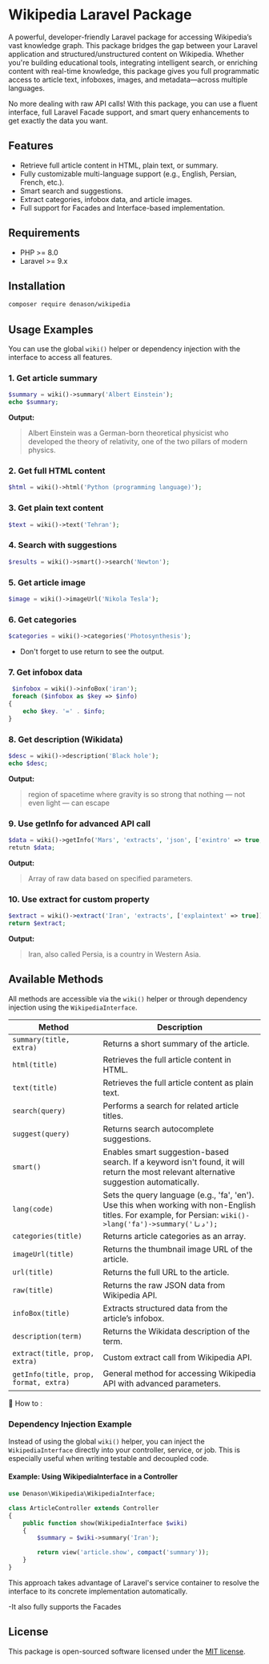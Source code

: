 # Wikipedia Laravel Package

A powerful, developer-friendly Laravel package for accessing Wikipedia’s vast knowledge graph. This package bridges the gap between your Laravel application and structured/unstructured content on Wikipedia. Whether you're building educational tools, integrating intelligent search, or enriching content with real-time knowledge, this package gives you full programmatic access to article text, infoboxes, images, and metadata—across multiple languages.

No more dealing with raw API calls! With this package, you can use a fluent interface, full Laravel Facade support, and smart query enhancements to get exactly the data you want.

## Features

- Retrieve full article content in HTML, plain text, or summary.
- Fully customizable multi-language support (e.g., English, Persian, French, etc.).
- Smart search and suggestions.
- Extract categories, infobox data, and article images.
- Full support for Facades and Interface-based implementation.


## Requirements
- PHP >= 8.0
- Laravel >= 9.x


## Installation

```bash
composer require denason/wikipedia
```

## Usage Examples

You can use the global `wiki()` helper or dependency injection with the interface to access all features.

### 1. Get article summary
```php
$summary = wiki()->summary('Albert Einstein');
echo $summary;
```
**Output:**
> Albert Einstein was a German-born theoretical physicist who developed the theory of relativity, one of the two pillars of modern physics.

### 2. Get full HTML content
```php
$html = wiki()->html('Python (programming language)');
```

### 3. Get plain text content
```php
$text = wiki()->text('Tehran');
```

### 4. Search with suggestions
```php
$results = wiki()->smart()->search('Newton');
```

### 5. Get article image
```php
$image = wiki()->imageUrl('Nikola Tesla');
```

### 6. Get categories
```php
$categories = wiki()->categories('Photosynthesis');
```
- Don't forget to use return to see the output.

### 7. Get infobox data
```php
 $infobox = wiki()->infoBox('iran');
 foreach ($infobox as $key => $info)
{
    echo $key. '=' . $info;
}
```

### 8. Get description (Wikidata)
```php
$desc = wiki()->description('Black hole');
echo $desc;
```
**Output:**
> region of spacetime where gravity is so strong that nothing — not even light — can escape

### 9. Use getInfo for advanced API call
```php
$data = wiki()->getInfo('Mars', 'extracts', 'json', ['exintro' => true, 'explaintext' => true]);
retutn $data;
```
**Output:**
> Array of raw data based on specified parameters.

### 10. Use extract for custom property
```php
$extract = wiki()->extract('Iran', 'extracts', ['explaintext' => true]);
return $extract;
```
**Output:**
> Iran, also called Persia, is a country in Western Asia.

## Available Methods

All methods are accessible via the `wiki()` helper or through dependency injection using the `WikipediaInterface`.

| Method | Description |
|--------|-------------|
| `summary(title, extra)` | Returns a short summary of the article. |
| `html(title)` | Retrieves the full article content in HTML. |
| `text(title)` | Retrieves the full article content as plain text. |
| `search(query)` | Performs a search for related article titles. |
| `suggest(query)` | Returns search autocomplete suggestions. |
| `smart()` | Enables smart suggestion-based search. If a keyword isn't found, it will return the most relevant alternative suggestion automatically. |
| `lang(code)` | Sets the query language (e.g., 'fa', 'en'). Use this when working with non-English titles. For example, for Persian: `wiki()->lang('fa')->summary('دنا');` |
| `categories(title)` | Returns article categories as an array. |
| `imageUrl(title)` | Returns the thumbnail image URL of the article. |
| `url(title)` | Returns the full URL to the article. |
| `raw(title)` | Returns the raw JSON data from Wikipedia API. |
| `infoBox(title)` | Extracts structured data from the article’s infobox. |
| `description(term)` | Returns the Wikidata description of the term. |
| `extract(title, prop, extra)` | Custom extract call from Wikipedia API. |
| `getInfo(title, prop, format, extra)` | General method for accessing Wikipedia API with advanced parameters. |

📌 How to :

### Dependency Injection Example

Instead of using the global `wiki()` helper, you can inject the `WikipediaInterface` directly into your controller, service, or job. This is especially useful when writing testable and decoupled code.

#### Example: Using WikipediaInterface in a Controller

```php
use Denason\Wikipedia\WikipediaInterface;

class ArticleController extends Controller
{
    public function show(WikipediaInterface $wiki)
    {
        $summary = $wiki->summary('Iran');

        return view('article.show', compact('summary'));
    }
}
```

This approach takes advantage of Laravel's service container to resolve the interface to its concrete implementation automatically.

-It also fully supports the Facades

## License
This package is open-sourced software licensed under the [MIT license](LICENSE).
